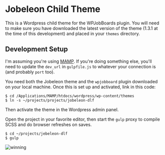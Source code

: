 # Jobeleon Child Theme

This is a Wordpress child theme for the WPJobBoards plugin. You will
need to make sure you have downloaded the latest version of the theme
(1.3.1 at the time of this development) and placed in your `themes`
directory.

## Development Setup

I'm assuming you're using [MAMP](https://www.mamp.info). If you're doing
something else, you'll need to update the `dev_url` in `gulpfile.js` to
whatever your connection is (and probably `port` too).

You need both the Jobeleon theme and the `wpjobboard` plugin downloaded
on your local machine. Once this is set up and activated, link in this
code:

```
$ cd /Applications/MAMP/htdocs/wordpress/wp-content/themes
$ ln -s ~/projects/projects/jobeleon-dlf
```

Then activate the theme in the Wordpress admin panel.

Open the project in your favorite editor, then start the `gulp` proxy to
compile SCSS and do browser refreshes on saves.

```
$ cd ~/projects/jebeleon-dlf
$ gulp
```

![winning](http://www.reactiongifs.com/wp-content/uploads/2013/09/rock.gif)
